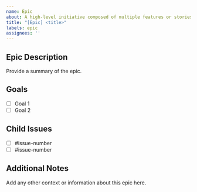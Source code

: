 ```yaml
---
name: Epic
about: A high-level initiative composed of multiple features or stories
title: "[Epic] <title>"
labels: epic
assignees: ''
---
```


## Epic Description

Provide a summary of the epic.

## Goals

- [ ] Goal 1
- [ ] Goal 2

## Child Issues

- [ ] #issue-number
- [ ] #issue-number

## Additional Notes

Add any other context or information about this epic here.
